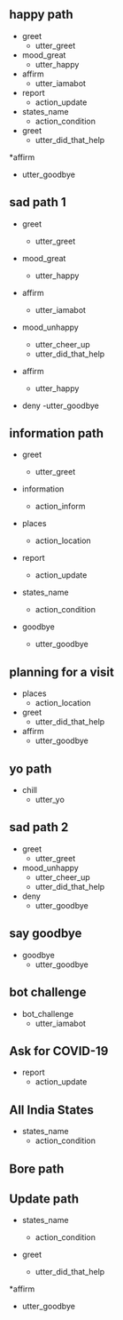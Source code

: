 ## happy path
* greet
  - utter_greet
* mood_great
  - utter_happy
* affirm
  - utter_iamabot
* report
  - action_update
* states_name
  - action_condition
* greet
  - utter_did_that_help

*affirm
  - utter_goodbye


## sad path 1
* greet
  - utter_greet
* mood_great
  - utter_happy
* affirm
  - utter_iamabot

* mood_unhappy
  - utter_cheer_up
  - utter_did_that_help
* affirm
  - utter_happy
* deny
  -utter_goodbye



## information path

* greet
  - utter_greet

* information
  - action_inform

* places
  - action_location

* report
  - action_update

* states_name
  - action_condition

* goodbye
  - utter_goodbye




  



## planning for a visit 

* places
  - action_location
* greet
  - utter_did_that_help
* affirm
  - utter_goodbye 




## yo path
* chill
  - utter_yo

## sad path 2
* greet
  - utter_greet
* mood_unhappy
  - utter_cheer_up
  - utter_did_that_help
* deny
  - utter_goodbye

## say goodbye
* goodbye
  - utter_goodbye

## bot challenge
* bot_challenge
  - utter_iamabot

## Ask for COVID-19
* report
  - action_update

## All India States
* states_name
  - action_condition

## Bore path


## Update path

* states_name
  - action_condition

* greet
  - utter_did_that_help

*affirm
  - utter_goodbye